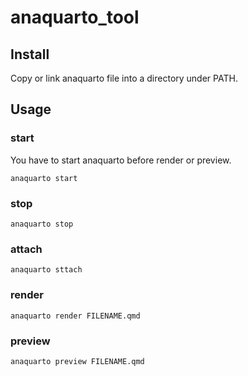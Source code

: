 # anaquarto_tool
## Install
Copy or link anaquarto file into a directory under PATH.
## Usage
### start
You have to start anaquarto before render or preview.
```
anaquarto start
```
### stop
```
anaquarto stop
```
### attach
```
anaquarto sttach
```
### render
```
anaquarto render FILENAME.qmd
```
### preview
```
anaquarto preview FILENAME.qmd
```
